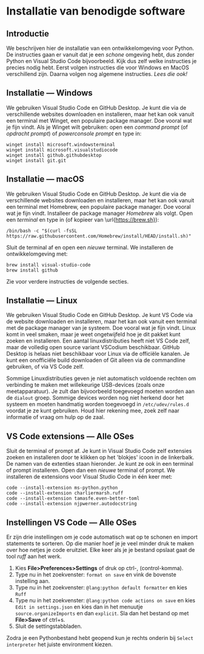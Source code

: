 # Installatie van benodigde software

## Introductie

We beschrijven hier de installatie van een ontwikkelomgeving voor Python. De instructies gaan er vanuit dat je een _schone_ omgeving hebt, dus zonder Python en Visual Studio Code bijvoorbeeld. Kijk dus zelf welke instructies je precies nodig hebt. Eerst volgen instructies die voor Windows en MacOS verschillend zijn. Daarna volgen nog algemene instructies. _Lees die ook!_


## Installatie &mdash; Windows

We gebruiken Visual Studio Code en GitHub Desktop. Je kunt die via de verschillende websites downloaden en installeren, maar het kan ook vanuit een terminal met Winget, een populaire package manager. Doe vooral wat je fijn vindt. Als je Winget wilt gebruiken: open een _command prompt_ (of _opdracht prompt_) of _powerconsole prompt_ en type in:
```
winget install microsoft.windowsterminal
winget install microsoft.visualstudiocode
winget install github.githubdesktop
winget install git.git
```


## Installatie &mdash; macOS

We gebruiken Visual Studio Code en GitHub Desktop. Je kunt die via de verschillende websites downloaden en installeren, maar het kan ook vanuit een terminal met Homebrew, een populaire package manager. Doe vooral wat je fijn vindt. Installeer de package manager _Homebrew_ als volgt. Open een _terminal_ en type in (of kopieer van \url{https://brew.sh}):
```
/bin/bash -c "$(curl -fsSL https://raw.githubusercontent.com/Homebrew/install/HEAD/install.sh)"
```
Sluit de terminal af en open een _nieuwe_ terminal. We installeren de ontwikkelomgeving met:
```
brew install visual-studio-code
brew install github
```
Zie voor verdere instructies de volgende secties.


## Installatie &mdash; Linux
We gebruiken Visual Studio Code en GitHub Desktop. Je kunt VS Code via de website downloaden en installeren, maar het kan ook vanuit een terminal met de package manager van je systeem. Doe vooral wat je fijn vindt. Linux komt in veel smaken, maar je weet ongetwijfeld hoe je dit pakket kunt zoeken en installeren. Een aantal linuxdistributies heeft niet VS Code zelf, maar de volledig open source variant VSCodium beschikbaar. GitHub Desktop is helaas niet beschikbaar voor Linux via de officiële kanalen. Je kunt een onofficiële build downloaden of Git alleen via de commandline gebruiken, of via VS Code zelf.

Sommige Linuxdistributies geven je niet automatisch voldoende rechten om verbinding te maken met willekeurige USB-devices (zoals onze meetapparatuur). Je zult dan bijvoorbeeld toegevoegd moeten worden aan de `dialout` groep. Sommige devices worden nog niet herkend door het systeem en moeten handmatig worden toegevoegd in `/etc/udev/rules.d` voordat je ze kunt gebruiken. Houd hier rekening mee, zoek zelf naar informatie of vraag om hulp op de zaal.


## VS Code extensions &mdash; Alle OSes
Sluit de terminal of prompt af. Je kunt in Visual Studio Code zelf extensies zoeken en installeren door te klikken op het 'blokjes' icoon in de linkerbalk. De namen van de extenties staan hieronder. Je kunt ze ook in een terminal of prompt installeren. Open dan een _nieuwe_ terminal of prompt. We installeren de extensions voor Visual Studio Code in één keer met:
```
code --install-extension ms-python.python
code --install-extension charliermarsh.ruff
code --install-extension tamasfe.even-better-toml
code --install-extension njpwerner.autodocstring
```


## Instellingen VS Code &mdash; Alle OSes
Er zijn drie instellingen om je code automatisch wat op te schonen en import statements te sorteren. Op die manier hoef je je veel minder druk te maken over hoe netjes je code eruitziet. Elke keer als je je bestand opslaat gaat de tool _ruff_ aan het werk.

1. Kies **File>Preferences>Settings** of druk op ctrl-, (control-komma).
2. Type nu in het zoekvenster: `format on save` en vink de bovenste instelling aan.
3. Type nu in het zoekvenster: `@lang:python default formatter` en kies `Ruff`
4. Type nu in het zoekvenster: `@lang:python code actions on save` en kies `Edit in settings.json` en kies dan in het menuutje `source.organizeImports` en dan `explicit`. Sla dan het bestand op met **File>Save** of ctrl+s.
5. Sluit de settingstabbladen.

Zodra je een Pythonbestand hebt geopend kun je rechts onderin bij `Select interpreter` het juiste environment kiezen.
